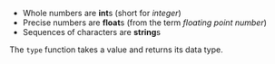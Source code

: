 - Whole numbers are **int**s (short for *integer*)
- Precise numbers are **float**s (from the term *floating point number*)
- Sequences of characters are **string**s

The `type` function takes a value and returns its data type.
